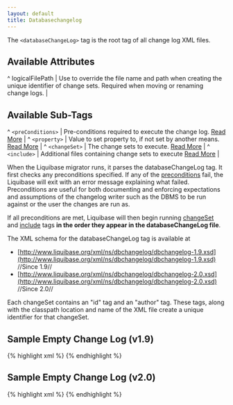 ```yaml
---
layout: default
title: Databasechangelog
---
```


The `<databaseChangeLog>` tag is the root tag of all change log XML files.

## Available Attributes ##

^ logicalFilePath  | Use to override the file name and path when creating the unique identifier of change sets. Required when moving or renaming change logs.  |




## Available Sub-Tags ##

^ `<preConditions>`  | Pre-conditions required to execute the change log. [Read More](preconditions.html)  |
^ `<property>`  | Value to set property to, if not set by another means. [Read More](changelog_parameters.html)  |
^ `<changeSet>`  | The change sets to execute. [Read More](changeset.html)  |
^ `<include>`  | Additional files containing change sets to execute [Read More](include.html)  |

When the Liquibase migrator runs, it parses the databaseChangeLog tag. It first checks any preconditions specified. If any of the [preconditions](preconditions.html) fail, the Liquibase will exit with an error message explaining what failed. Preconditions are useful for both documenting and enforcing expectations and assumptions of the changelog writer such as the DBMS to be run against or the user the changes are run as.

If all preconditions are met, Liquibase will then begin running [changeSet](changeSet.html) and [include](include.html) tags **in the order they appear in the databaseChangeLog file**.

The XML schema for the databaseChangeLog tag is available at
  * [http://www.liquibase.org/xml/ns/dbchangelog/dbchangelog-1.9.xsd](http://www.liquibase.org/xml/ns/dbchangelog/dbchangelog-1.9.xsd) //Since 1.9//
  * [http://www.liquibase.org/xml/ns/dbchangelog/dbchangelog-2.0.xsd](http://www.liquibase.org/xml/ns/dbchangelog/dbchangelog-2.0.xsd) //Since 2.0//

Each changeSet contains an "id" tag and an "author" tag. These tags, along with the classpath location and name of the XML file create a unique identifier for that changeSet.



## Sample Empty Change Log (v1.9) ##

{% highlight xml %}
<databaseChangeLog
        xmlns="http://www.liquibase.org/xml/ns/dbchangelog/1.9"
        xmlns:xsi="http://www.w3.org/2001/XMLSchema-instance"
        xsi:schemaLocation="http://www.liquibase.org/xml/ns/dbchangelog/1.9
        http://www.liquibase.org/xml/ns/dbchangelog/dbchangelog-1.9.xsd">
</databaseChangeLog>
{% endhighlight %}

## Sample Empty Change Log (v2.0) ##

{% highlight xml %}
<databaseChangeLog
    xmlns="http://www.liquibase.org/xml/ns/dbchangelog"
    xmlns:xsi="http://www.w3.org/2001/XMLSchema-instance"
    xmlns:ext="http://www.liquibase.org/xml/ns/dbchangelog-ext"
    xsi:schemaLocation="http://www.liquibase.org/xml/ns/dbchangelog http://www.liquibase.org/xml/ns/dbchangelog/dbchangelog-2.0.xsd
    http://www.liquibase.org/xml/ns/dbchangelog-ext http://www.liquibase.org/xml/ns/dbchangelog/dbchangelog-ext.xsd">
</databaseChangeLog>
{% endhighlight %}
